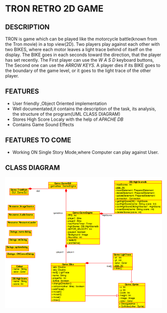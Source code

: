 # TRON RETRO 2D GAME

## DESCRIPTION 
TRON is game which can be played like the motorcycle battle(known from the Tron movie) in a top view(2D).
Two  players  play against each other with two BIKES, where each motor leaves a light trace behind of itself on the display.
The BIKE goes in each seconds toward the direction, that the player has set recently.
The First player can use the *W A S D* keyboard buttons, The Second one can use the *ARROW KEYS*.
A player dies if its BIKE goes to the boundary of the game level, or it goes to the light trace of the other player.

## FEATURES 
* User  friendly  ,Object Oriented implementation
* Well documentated,it contains the description of the task, its analysis, the structure of the program(UML CLASS DIAGRAM)
* Stores  High Score  Localy with the help of *APACHE DB* 
* Contains Game Sound Effects

## FEATURES TO COME 
* Working ON Single Story Mode,where Computer can play against User.


## CLASS DIAGRAM 

![image info](https://github.com/arbabali/TRON_2D_GAME/blob/main/class%20diagram.png)
